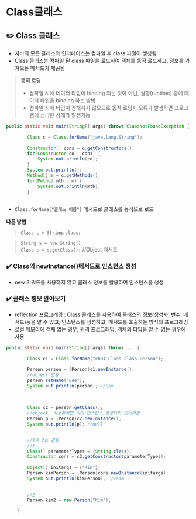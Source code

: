 # Class클래스

## ✏️ Class 클래스
- 자바의 모든 클래스와 인터페이스는 컴파일 후 class 파일이 생성됨
- Class 클래스는 컴파일 된 class 파일을 로드하여 객체를 동적 로드하고, 정보를 가져오는 메서드가 제공됨

> **동적 로딩**  
>- 컴파일 시에 데이터 타입이 binding 되는 것이 아닌, 실행(runtime) 중에 데이터 타입을 binding 하는 방법
> - 컴파일 시에 타입이 정해지지 않으므로 동적 로딩시 오류가 발생하면 프로그램에 심각한 장애가 발생가능
```java
public static void main(String[] args) throws ClassNotFoundException {
		
		Class c = Class.forName("java.lang.String");
		
		Constructor[] cons = c.getConstructors();
		for(Constructor co : cons) {
			System.out.println(co);
		}
		System.out.println();
		Method[] m = c.getMethods();
		for(Method mth : m) {
			System.out.println(mth);
		}
		
```
- `Class.forName("클래스 이름")` 메서드로 클래스를 동적으로 로드

**다른 방법**
> `Class c = String.class;`

>`String s = new String();`<br>
`Class c = s.getClass();`  //Object 메서드


### ✔️ Class의 newInstance()메서드로 인스턴스 생성
- new 키워드를 사용하지 않고 클래스 정보를 활용하여 인스턴스를 생성
### ✔️ 클래스 정보 알아보기
- reflection 프로그래밍 : Class 클래스를 사용하여 클래스의 정보(생성자, 변수, 메서드)등을 알 수 있고, 인스턴스를 생성하고, 메서드를 호출하는 방식의 프로그래밍
- 로컬 메모리에 객체 없는 경우, 원격 프로그래밍, 객체의 타입을 알 수 없는 경우에 사용

```java
public static void main(String[] args) throws ... {
		
		Class c1 = Class.forName("ch04_Class_class.Person");
		
		Person person = (Person)c1.newInstance();
        //object 반환
		person.setName("Lee");
		System.out.println(person); //Lee
		
		
		
		Class c2 = person.getClass();  
        //object, 사용하려면 이미 인스턴스 생성되어 있어야함
		Person p = (Person)c2.newInstance();
		System.out.println(p); //null
		

		//1과 2는 같음
		//1
		Class[] parameterTypes = {String.class};
		Constructor cons = c2.getConstructor(parameterTypes);
		
		Object[] initargs = {"Kim"};
		Person kimPerson = (Person)cons.newInstance(initargs);
		System.out.println(kimPerson);  //Kim
		
		
		//2
		Person kim2 = new Person("Kim");

	}


```